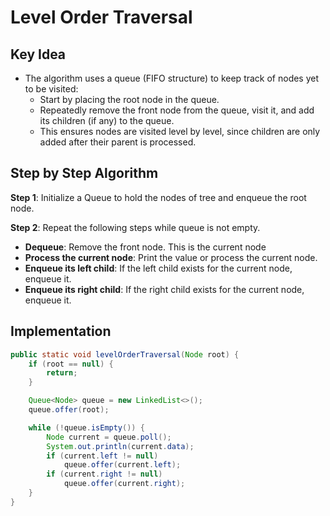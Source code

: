 # Level Order Traversal

## Key Idea

- The algorithm uses a queue (FIFO structure) to keep track of nodes yet to be visited:
  - Start by placing the root node in the queue.
  - Repeatedly remove the front node from the queue, visit it, and add its children (if any) to the queue.
  - This ensures nodes are visited level by level, since children are only added after their parent is processed.

## Step by Step Algorithm

**Step 1**: Initialize a Queue to hold the nodes of tree and enqueue the root node.

**Step 2**: Repeat the following steps while queue is not empty.

- **Dequeue**: Remove the front node. This is the current node
- **Process the current node**: Print the value or process the current node.
- **Enqueue its left child**: If the left child exists for the current node, enqueue it.
- **Enqueue its right child**: If the right child exists for the current node, enqueue it.

## Implementation

```java
public static void levelOrderTraversal(Node root) {
    if (root == null) {
        return;
    }

    Queue<Node> queue = new LinkedList<>();
    queue.offer(root);

    while (!queue.isEmpty()) {
        Node current = queue.poll();
        System.out.println(current.data);
        if (current.left != null)
            queue.offer(current.left);
        if (current.right != null)
            queue.offer(current.right);
    }
}
```
